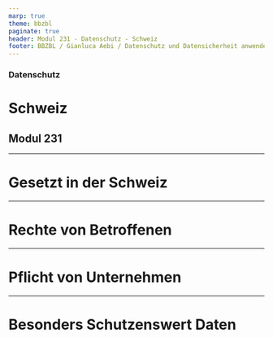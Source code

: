```yaml
---
marp: true
theme: bbzbl
paginate: true
header: Modul 231 - Datenschutz - Schweiz
footer: BBZBL / Gianluca Aebi / Datenschutz und Datensicherheit anwenden
---
```


<!-- _class: big center -->
### Datenschutz
# Schweiz
## Modul 231

---
# Gesetzt in der Schweiz


---
# Rechte von Betroffenen

---
# Pflicht von Unternehmen

---
# Besonders Schutzenswert Daten
